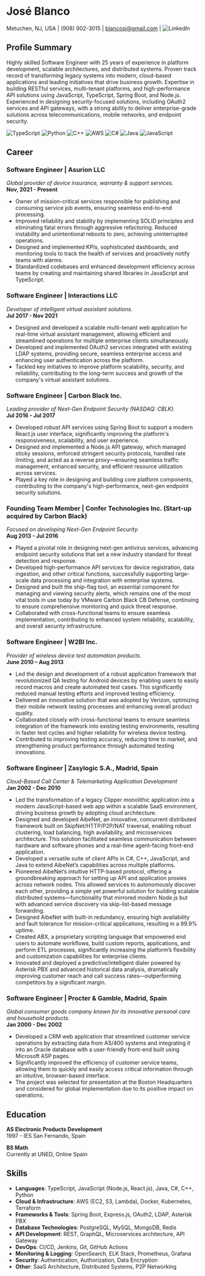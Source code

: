 # José Blanco  
Metuchen, NJ, USA | (908) 902-3015 | blancosj@gmail.com | ![LinkedIn](https://img.shields.io/badge/linkedin-%230077B5.svg?style=for-the-badge&logo=linkedin&logoColor=white)

## Profile Summary
Highly skilled Software Engineer with 25 years of experience in platform development, scalable architectures, and distributed systems. Proven track record of transforming legacy systems into modern, cloud-based applications and leading initiatives that drive business growth. Expertise in building RESTful services, multi-tenant platforms, and high-performance API solutions using JavaScript, TypeScript, Spring Boot, and Node.js. Experienced in designing security-focused solutions, including OAuth2 services and API gateways, with a strong ability to deliver enterprise-grade solutions across telecommunications, mobile networks, and endpoint security.

![TypeScript](https://img.shields.io/badge/typescript-%23007ACC.svg?style=for-the-badge&logo=typescript&logoColor=white)
![Python](https://img.shields.io/badge/python-3670A0?style=for-the-badge&logo=python&logoColor=ffdd54)
![C++](https://img.shields.io/badge/c++-%2300599C.svg?style=for-the-badge&logo=c%2B%2B&logoColor=white)
![AWS](https://img.shields.io/badge/AWS-%23FF9900.svg?style=for-the-badge&logo=amazon-aws&logoColor=white)
![C#](https://img.shields.io/badge/c%23-%23239120.svg?style=for-the-badge&logo=csharp&logoColor=white)
![Java](https://img.shields.io/badge/java-%23ED8B00.svg?style=for-the-badge&logo=openjdk&logoColor=white)
![JavaScript](https://img.shields.io/badge/javascript-%23323330.svg?style=for-the-badge&logo=javascript&logoColor=%23F7DF1E)


 
## Career

### Software Engineer | Asurion LLC  
*Global provider of device insurance, warranty & support services.*  
**Nov, 2021 - Present**  
- Owner of mission-critical services responsible for publishing and consuming service job events, ensuring seamless end-to-end processing.  
- Improved reliability and stability by implementing SOLID principles and eliminating fatal errors through aggressive refactoring. Reduced instability and unintentional reboots to zero, achieving uninterrupted operations.  
- Designed and implemented KPIs, sophisticated dashboards, and monitoring tools to track the health of services and proactively notify teams with alarms.  
- Standardized codebases and enhanced development efficiency across teams by creating and maintaining shared libraries in JavaScript and TypeScript.  

### Software Engineer | Interactions LLC  
*Developer of intelligent virtual assistant solutions.*  
**Jul 2017 - Nov 2021**  
- Designed and developed a scalable multi-tenant web application for real-time virtual assistant management, allowing efficient and streamlined operations for multiple enterprise clients simultaneously.  
- Developed and implemented OAuth2 services integrated with existing LDAP systems, providing secure, seamless enterprise access and enhancing user authentication across the platform.  
- Tackled key initiatives to improve platform scalability, security, and reliability, contributing to the long-term success and growth of the company's virtual assistant solutions.  

### Software Engineer | Carbon Black Inc.  
*Leading provider of Next-Gen Endpoint Security (NASDAQ: CBLK).*  
**Jul 2016 - Jul 2017**  
- Developed robust API services using Spring Boot to support a modern React.js user interface, significantly improving the platform's responsiveness, scalability, and user experience.  
- Designed and implemented a Node.js API gateway, which managed sticky sessions, enforced stringent security protocols, handled rate limiting, and acted as a reverse proxy—ensuring seamless traffic management, enhanced security, and efficient resource utilization across services.  
- Played a key role in designing and building core platform components, contributing to the company's high-performance, next-gen endpoint security solutions.  

### Founding Team Member | Confer Technologies Inc. (Start-up acquired by Carbon Black)  
*Focused on developing Next-Gen Endpoint Security.*  
**Aug 2013 - Jul 2016**  
- Played a pivotal role in designing next-gen antivirus services, advancing endpoint security solutions that set a new industry standard for threat detection and response.  
- Developed high-performance API services for device registration, data ingestion, and other critical functions, successfully supporting large-scale data processing and integration with enterprise systems.  
- Designed and built the ship-flag tool, an essential component for managing and viewing security alerts, which remains one of the most vital tools in use today by VMware Carbon Black CB Defense, continuing to ensure comprehensive monitoring and quick threat response.  
- Collaborated with cross-functional teams to ensure seamless implementation, contributing to enhanced system reliability, scalability, and overall security infrastructure.  

### Software Engineer | W2BI Inc.  
*Provider of wireless device test automation products.*  
**June 2010 – Aug 2013**  
- Led the design and development of a robust application framework that revolutionized QA testing for Android devices by enabling users to easily record macros and create automated test cases. This significantly reduced manual testing efforts and improved testing efficiency.  
- Delivered an innovative solution that was adopted by Verizon, optimizing their mobile network testing processes and enhancing overall product quality.  
- Collaborated closely with cross-functional teams to ensure seamless integration of the framework into existing testing environments, resulting in faster test cycles and higher reliability for wireless device testing.  
- Contributed to improving testing accuracy, reducing time to market, and strengthening product performance through automated testing innovations.  

### Software Engineer | Zasylogic S.A., Madrid, Spain  
*Cloud-Based Call Center & Telemarketing Application Development*  
**Jan 2002 - Dec 2010**  
- Led the transformation of a legacy Clipper monolithic application into a modern JavaScript-based web app within a scalable SaaS environment, driving business growth by adopting cloud architecture.  
- Designed and developed AibeNet, an innovative, concurrent distributed framework built on SkipNet/HTTP/P2P/NAT traversal, enabling robust clustering, load balancing, high availability, and microservices architecture. This solution facilitated seamless communication between hardware and software phones and a real-time agent-facing front-end application.  
- Developed a versatile suite of client APIs in C#, C++, JavaScript, and Java to extend AibeNet’s capabilities across multiple platforms.  
- Pioneered AibeNet’s intuitive HTTP-based protocol, offering a groundbreaking approach for setting up API and application proxies across network nodes. This allowed services to autonomously discover each other, providing a simple yet powerful solution for building scalable distributed systems—functionality that mirrored modern Node.js but with advanced service discovery via skip-list-based message forwarding.  
- Designed AibeNet with built-in redundancy, ensuring high availability and fault tolerance for mission-critical applications, resulting in a 99.9% uptime.  
- Created ABX, a proprietary scripting language that empowered end users to automate workflows, build custom reports, applications, and perform ETL processes, significantly increasing the platform’s flexibility and customization capabilities for enterprise clients.  
- Innovated and deployed a predictive/intelligent dialer powered by Asterisk PBX and advanced historical data analysis, dramatically improving customer reach and call success rates—outperforming competitors by a significant margin.  

### Software Engineer | Procter & Gamble, Madrid, Spain  
*Global consumer goods company known for its innovative personal care and household products.*  
**Jan 2000 - Dec 2002**  
- Developed a CRM web application that streamlined customer service operations by extracting data from AS/400 systems and integrating it into an Oracle database with a user-friendly front-end built using Microsoft ASP pages.  
- Significantly improved the efficiency of customer service teams, allowing them to quickly and easily access critical information through an intuitive, browser-based interface.  
- The project was selected for presentation at the Boston Headquarters and considered for global implementation due to its positive impact on operations.  

## Education  
**AS Electronic Products Development**  
1997 - IES San Fernando, Spain  

**BS Math**  
Currently at UNED, Online Spain  

## Skills  
- **Languages**: TypeScript, JavaScript (Node.js, React.js), Java, C#, C++, Python  
- **Cloud & Infrastructure**: AWS (EC2, S3, Lambda), Docker, Kubernetes, Terraform  
- **Frameworks & Tools**: Spring Boot, Express.js, OAuth2, LDAP, Asterisk PBX  
- **Database Technologies**: PostgreSQL, MySQL, MongoDB, Redis  
- **API Development**: REST, GraphQL, Microservices architecture, API Gateway  
- **DevOps**: CI/CD, Jenkins, Git, GitHub Actions  
- **Monitoring & Logging**: OpenSearch, ELK Stack, Prometheus, Grafana  
- **Security**: Authentication, Authorization, Data Encryption  
- **Other**: SaaS Architecture, Distributed Systems, P2P Networking
